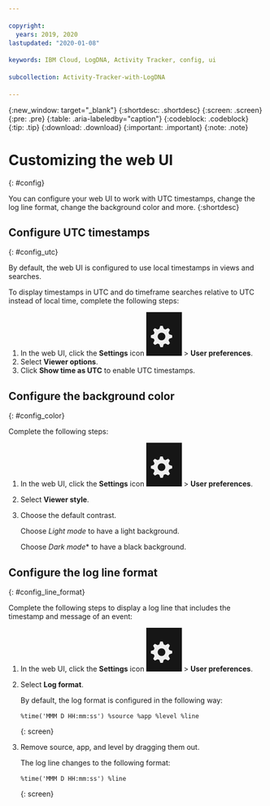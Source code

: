 ```yaml
---

copyright:
  years: 2019, 2020
lastupdated: "2020-01-08"

keywords: IBM Cloud, LogDNA, Activity Tracker, config, ui

subcollection: Activity-Tracker-with-LogDNA

---
```


{:new_window: target="_blank"}
{:shortdesc: .shortdesc}
{:screen: .screen}
{:pre: .pre}
{:table: .aria-labeledby="caption"}
{:codeblock: .codeblock}
{:tip: .tip}
{:download: .download}
{:important: .important}
{:note: .note}


# Customizing the web UI
{: #config}

You can configure your web UI to work with UTC timestamps, change the log line format, change the background color and more.
{:shortdesc}


## Configure UTC timestamps 
{: #config_utc}

By default, the web UI is configured to use local timestamps in views and searches.

To display timestamps in UTC and do timeframe searches relative to UTC instead of local time, complete the following steps:

1. In the web UI, click the **Settings** icon ![Settings icon](images/admin.png "Admin icon") &gt; **User preferences**.
2. Select **Viewer options**.
3. Click **Show time as UTC** to enable UTC timestamps.



## Configure the background color
{: #config_color}

Complete the following steps:

1. In the web UI, click the **Settings** icon ![Settings icon](images/admin.png "Admin icon") &gt; **User preferences**.
2. Select **Viewer style**.
3. Choose the default contrast. 

    Choose *Light mode* to have a light background. 
    
    Choose *Dark mode** to have a black background.




## Configure the log line format
{: #config_line_format}

Complete the following steps to display a log line that includes the timestamp and message of an event:

1. In the web UI, click the **Settings** icon ![Settings icon](images/admin.png "Admin icon") &gt; **User preferences**.
2. Select **Log format**.

    By default, the log format is configured in the following way:
    
    ```
    %time('MMM D HH:mm:ss') %source %app %level %line
    ```
    {: screen}

3. Remove source, app, and level by dragging them out.

    The log line changes to the following format:

    ```
    %time('MMM D HH:mm:ss') %line
    ```
    {: screen}


